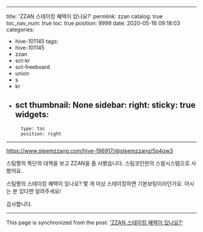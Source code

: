 
---
title: 'ZZAN 스테이킹 혜택이 있나요?'
permlink: zzan
catalog: true
toc_nav_num: true
toc: true
position: 9999
date: 2020-05-16 09:18:03
categories:
- hive-101145
tags:
- hive-101145
- zzan
- sct-kr
- sct-freeboard
- union
- s
- kr
- sct
thumbnail: None
sidebar:
    right:
        sticky: true
widgets:
    -
        type: toc
        position: right
---


https://www.steemzzang.com/hive-196917/@steemzzang/5p4qw3

스팀짱의 특단의 대책을 보고 ZZAN을 좀 사봤습니다. 
스팀코인판의 스왑시스템으로 사봤어요.

스팀짱의 스테이킹 혜택이 있나요?
몇 개 이상 스테이킹하면 기본보팅이라던가요.
아시는 분 있다면 알려주세요!

감사합니다.

- - -

This page is synchronized from the post: ['ZZAN 스테이킹 혜택이 있나요?'](https://steemit.com/@jacobyu/zzan)
